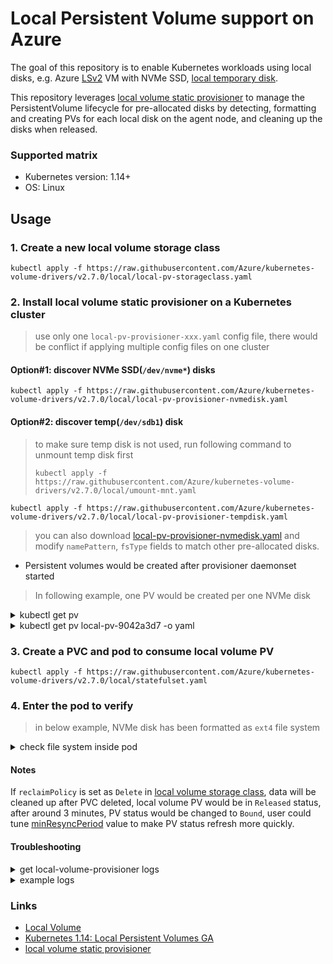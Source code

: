 # Local Persistent Volume support on Azure
The goal of this repository is to enable Kubernetes workloads using local disks, e.g. Azure [LSv2](https://docs.microsoft.com/en-us/azure/virtual-machines/lsv2-series) VM with NVMe SSD, [local temporary disk](https://docs.microsoft.com/en-us/azure/virtual-machines/linux/managed-disks-overview#temporary-disk).

This repository leverages [local volume static provisioner](https://github.com/kubernetes-sigs/sig-storage-local-static-provisioner) to manage the PersistentVolume lifecycle for pre-allocated disks by detecting, formatting and creating PVs for each local disk on the agent node, and cleaning up the disks when released.

### Supported matrix
 - Kubernetes version: 1.14+
 - OS: Linux

## Usage
### 1. Create a new local volume storage class
```console
kubectl apply -f https://raw.githubusercontent.com/Azure/kubernetes-volume-drivers/v2.7.0/local/local-pv-storageclass.yaml
```

### 2. Install local volume static provisioner on a Kubernetes cluster
> use only one `local-pv-provisioner-xxx.yaml` config file, there would be conflict if applying multiple config files on one cluster
#### Option#1: discover NVMe SSD(`/dev/nvme*`) disks
```console
kubectl apply -f https://raw.githubusercontent.com/Azure/kubernetes-volume-drivers/v2.7.0/local/local-pv-provisioner-nvmedisk.yaml
```

#### Option#2: discover temp(`/dev/sdb1`) disk
> to make sure temp disk is not used, run following command to unmount temp disk first
> ```console
> kubectl apply -f https://raw.githubusercontent.com/Azure/kubernetes-volume-drivers/v2.7.0/local/umount-mnt.yaml
> ```

```console
kubectl apply -f https://raw.githubusercontent.com/Azure/kubernetes-volume-drivers/v2.7.0/local/local-pv-provisioner-tempdisk.yaml
```
> you can also download [local-pv-provisioner-nvmedisk.yaml](https://github.com/Azure/kubernetes-volume-drivers/blob/v2.7.0/local/local-pv-provisioner-nvmedisk.yaml) and modify `namePattern`, `fsType` fields to match other pre-allocated disks.

 - Persistent volumes would be created after provisioner daemonset started
> In following example, one PV would be created per one NVMe disk

<details><summary>kubectl get pv</summary>
<pre>
NAME                CAPACITY   ACCESS MODES   RECLAIM POLICY   STATUS      CLAIM   STORAGECLASS   REASON   AGE
local-pv-9042a3d7   1788Gi     RWO            Delete           Available           local-disk              4s
local-pv-d25649a0   1788Gi     RWO            Delete           Available           local-disk              4s
</pre>
</details>

<details><summary>kubectl get pv local-pv-9042a3d7 -o yaml</summary>

```yaml
apiVersion: v1
kind: PersistentVolume
metadata:
...
  name: local-pv-9042a3d7
spec:
  accessModes:
  - ReadWriteOnce
  capacity:
    storage: 1788Gi
  local:
    fsType: ext4
    path: /dev/nvme0n1
  nodeAffinity:
    required:
      nodeSelectorTerms:
      - matchExpressions:
        - key: kubernetes.io/hostname
          operator: In
          values:
          - aks-agentpool-39784301-0
  persistentVolumeReclaimPolicy: Delete
  storageClassName: local-disk
  volumeMode: Filesystem
status:
  phase: Available
```

</details>

### 3. Create a PVC and pod to consume local volume PV
```console
kubectl apply -f https://raw.githubusercontent.com/Azure/kubernetes-volume-drivers/v2.7.0/local/statefulset.yaml
```

### 4. Enter the pod to verify
> in below example, NVMe disk has been formatted as `ext4` file system

<details><summary>check file system inside pod</summary>
<pre>
kubectl exec -it statefulset-local-0 -- df -h
</pre>

<pre>
Filesystem      Size  Used Avail Use% Mounted on
...
/dev/sda1        97G   12G   86G  12% /etc/hosts
/dev/nvme0n1    1.8T   68M  1.8T   1% /mnt/localdisk
...
</pre>

</details>

#### Notes
If `reclaimPolicy` is set as `Delete` in [local volume storage class](https://github.com/Azure/kubernetes-volume-drivers/blob/6846c13ebc6a8d8682f6265ae4ae588857de31ab/local/local-pv-storageclass.yaml#L8), data will be cleaned up after PVC deleted, local volume PV would be in `Released` status, after around 3 minutes, PV status would be changed to `Bound`, user could tune [minResyncPeriod](https://github.com/kubernetes-sigs/sig-storage-local-static-provisioner/blob/master/docs/provisioner.md#configuration) value to make PV status refresh more quickly.

#### Troubleshooting
<details><summary>get local-volume-provisioner logs</summary>
<pre>
kubectl logs local-volume-provisioner-m8fbj -n kube-system
</pre>
</details>

<details><summary>example logs</summary>

```
I0321 11:21:50.707052       1 common.go:348] StorageClass "local-disk" configured with MountDir "/dev", HostDir "/dev", VolumeMode "Filesystem", FsType "ext4", BlockCleanerCommand ["/scripts/quick_reset.sh"], NamePattern "nvme*"
I0321 11:21:50.707144       1 main.go:66] Loaded configuration: {StorageClassConfig:map[local-disk:{HostDir:/dev MountDir:/dev BlockCleanerCommand:[/scripts/quick_reset.sh] VolumeMode:Filesystem FsType:ext4 NamePattern:nvme*}] NodeLabelsForPV:[] UseAlphaAPI:false UseJobForCleaning:false MinResyncPeriod:{Duration:5m0s} UseNodeNameOnly:false LabelsForPV:map[] SetPVOwnerRef:false}
I0321 11:21:50.707174       1 main.go:67] Ready to run...
W0321 11:21:50.707180       1 main.go:76] MY_NAMESPACE environment variable not set, will be set to default.
W0321 11:21:50.707185       1 main.go:82] JOB_CONTAINER_IMAGE environment variable not set.
I0321 11:21:50.707320       1 common.go:425] Creating client using in-cluster config
I0321 11:21:50.751109       1 main.go:88] Starting controller
I0321 11:21:50.751161       1 main.go:105] Starting metrics server at :8080
I0321 11:21:50.751236       1 controller.go:47] Initializing volume cache
I0321 11:21:50.752642       1 mount_linux.go:163] Detected OS without systemd
I0321 11:21:50.855049       1 controller.go:116] Controller started
I0321 11:21:50.855755       1 discovery.go:423] Found new volume at host path "/dev/nvme1n1" with capacity 1920383410176, creating Local PV "local-pv-1de3995e", required volumeMode "Filesystem"
I0321 11:21:50.873281       1 discovery.go:457] Created PV "local-pv-1de3995e" for volume at "/dev/nvme1n1"
I0321 11:21:50.873346       1 discovery.go:423] Found new volume at host path "/dev/nvme3n1" with capacity 1920383410176, creating Local PV "local-pv-20d38638", required volumeMode "Filesystem"
I0321 11:21:50.873387       1 cache.go:55] Added pv "local-pv-1de3995e" to cache
I0321 11:21:50.878969       1 cache.go:55] Added pv "local-pv-20d38638" to cache
I0321 11:21:50.879557       1 discovery.go:457] Created PV "local-pv-20d38638" for volume at "/dev/nvme3n1"
I0321 11:21:50.879657       1 discovery.go:423] Found new volume at host path "/dev/nvme0n1" with capacity 1920383410176, creating Local PV "local-pv-2d08f517", required volumeMode "Filesystem"
I0321 11:21:50.882559       1 cache.go:64] Updated pv "local-pv-1de3995e" to cache
I0321 11:21:50.885724       1 discovery.go:457] Created PV "local-pv-2d08f517" for volume at "/dev/nvme0n1"
I0321 11:21:50.885773       1 cache.go:55] Added pv "local-pv-2d08f517" to cache
I0321 11:21:50.885822       1 discovery.go:423] Found new volume at host path "/dev/nvme2n1" with capacity 1920383410176, creating Local PV "local-pv-df7e5119", required volumeMode "Filesystem"
I0321 11:21:50.888347       1 cache.go:64] Updated pv "local-pv-20d38638" to cache
I0321 11:21:50.892143       1 cache.go:55] Added pv "local-pv-df7e5119" to cache
I0321 11:21:50.892260       1 discovery.go:457] Created PV "local-pv-df7e5119" for volume at "/dev/nvme2n1"
E0321 11:21:50.892413       1 discovery.go:221] Failed to discover local volumes: 4 error(s) while discovering volumes: [Skipping file "/dev/nvme3": not a directory nor block device Skipping file "/dev/nvme2": not a directory nor block device Skipping file "/dev/nvme1": not a directory nor block device Skipping file "/dev/nvme0": not a directory nor block device]
```
 
```
 root@aks-l32s2-91958816-vmss000000:/# mount | grep nvme | sort | uniq
/dev/nvme0n1 on /var/lib/kubelet/plugins/kubernetes.io/local-volume/mounts/local-pv-2d08f517 type ext4 (rw,relatime)
/dev/nvme0n1 on /var/lib/kubelet/pods/2e2c41f2-2de9-4c9a-ad9f-684f1e831ca5/volumes/kubernetes.io~local-volume/local-pv-2d08f517 type ext4 (rw,relatime)
/dev/nvme1n1 on /var/lib/kubelet/plugins/kubernetes.io/local-volume/mounts/local-pv-1de3995e type ext4 (rw,relatime)
/dev/nvme1n1 on /var/lib/kubelet/pods/7d2b62cb-2e0b-4841-90af-f8f719c20f72/volumes/kubernetes.io~local-volume/local-pv-1de3995e type ext4 (rw,relatime)
/dev/nvme2n1 on /var/lib/kubelet/plugins/kubernetes.io/local-volume/mounts/local-pv-df7e5119 type ext4 (rw,relatime)
/dev/nvme2n1 on /var/lib/kubelet/pods/c430b76a-743a-4382-80ce-75bac2b7a349/volumes/kubernetes.io~local-volume/local-pv-df7e5119 type ext4 (rw,relatime)
/dev/nvme3n1 on /var/lib/kubelet/plugins/kubernetes.io/local-volume/mounts/local-pv-20d38638 type ext4 (rw,relatime)
/dev/nvme3n1 on /var/lib/kubelet/pods/7bdfd3ae-7a42-4c1b-af4d-ef63436cd415/volumes/kubernetes.io~local-volume/local-pv-20d38638 type ext4 (rw,relatime)
```

</details>

### Links
 - [Local Volume](https://kubernetes.io/docs/concepts/storage/volumes/#local)
 - [Kubernetes 1.14: Local Persistent Volumes GA](https://kubernetes.io/blog/2019/04/04/kubernetes-1.14-local-persistent-volumes-ga/)
 - [local volume static provisioner](https://github.com/kubernetes-sigs/sig-storage-local-static-provisioner)

